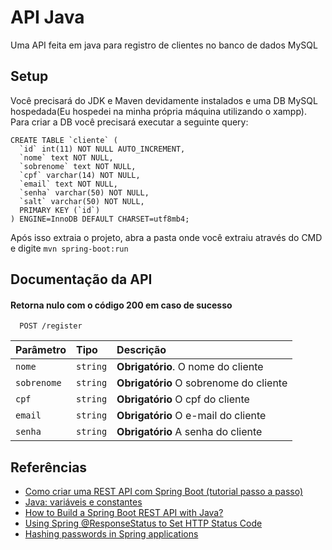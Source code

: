 # API Java
Uma API feita em java para registro de clientes no banco de dados MySQL

## Setup
Você precisará do JDK e Maven devidamente instalados e uma DB MySQL hospedada(Eu hospedei na minha própria máquina utilizando o xampp).
Para criar a DB você precisará executar a seguinte query: 

~~~~mysql
CREATE TABLE `cliente` (
  `id` int(11) NOT NULL AUTO_INCREMENT,
  `nome` text NOT NULL,
  `sobrenome` text NOT NULL,
  `cpf` varchar(14) NOT NULL,
  `email` text NOT NULL,
  `senha` varchar(50) NOT NULL,
  `salt` varchar(50) NOT NULL,
  PRIMARY KEY (`id`)
) ENGINE=InnoDB DEFAULT CHARSET=utf8mb4;
~~~~


Após isso extraia o projeto, abra a pasta onde você extraiu através do CMD e digite ``mvn spring-boot:run``

## Documentação da API

#### Retorna nulo com o código 200 em caso de sucesso

```http
  POST /register
```

| Parâmetro   | Tipo       | Descrição                           |
| :---------- | :--------- | :---------------------------------- |
| `nome` | `string` | **Obrigatório**. O nome do cliente |
| `sobrenome`|`string`|**Obrigatório** O sobrenome do cliente|
| `cpf`|`string`|**Obrigatório** O cpf do cliente|
| `email`|`string`|**Obrigatório** O e-mail do cliente|
| `senha`|`string`|**Obrigatório** A senha do cliente|


## Referências
- [Como criar uma REST API com Spring Boot (tutorial passo a passo)](https://www.youtube.com/watch?v=9GWK9A79tEc)
- [Java: variáveis e constantes](https://www.devmedia.com.br/java-variaveis-e-constantes/38311)
- [How to Build a Spring Boot REST API with Java?](https://hevodata.com/learn/spring-boot-rest-api/)
- [Using Spring @ResponseStatus to Set HTTP Status Code](https://www.baeldung.com/spring-response-status)
- [Hashing passwords in Spring applications](https://nullbeans.com/hashing-passwords-in-spring-applications/)